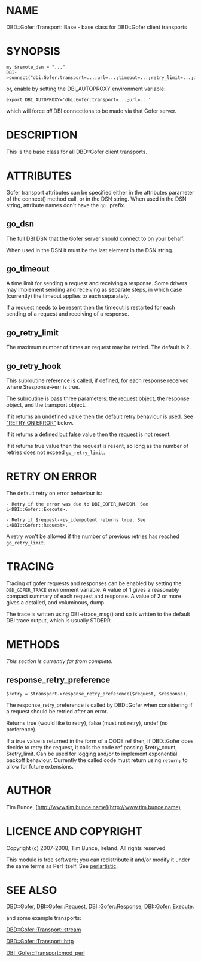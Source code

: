 # NAME

DBD::Gofer::Transport::Base - base class for DBD::Gofer client transports

# SYNOPSIS

    my $remote_dsn = "..."
    DBI->connect("dbi:Gofer:transport=...;url=...;timeout=...;retry_limit=...;dsn=$remote_dsn",...)

or, enable by setting the DBI\_AUTOPROXY environment variable:

    export DBI_AUTOPROXY='dbi:Gofer:transport=...;url=...'

which will force _all_ DBI connections to be made via that Gofer server.

# DESCRIPTION

This is the base class for all DBD::Gofer client transports.

# ATTRIBUTES

Gofer transport attributes can be specified either in the attributes parameter
of the connect() method call, or in the DSN string. When used in the DSN
string, attribute names don't have the `go_` prefix.

## go\_dsn

The full DBI DSN that the Gofer server should connect to on your behalf.

When used in the DSN it must be the last element in the DSN string.

## go\_timeout

A time limit for sending a request and receiving a response. Some drivers may
implement sending and receiving as separate steps, in which case (currently)
the timeout applies to each separately.

If a request needs to be resent then the timeout is restarted for each sending
of a request and receiving of a response.

## go\_retry\_limit

The maximum number of times an request may be retried. The default is 2.

## go\_retry\_hook

This subroutine reference is called, if defined, for each response received where $response->err is true.

The subroutine is pass three parameters: the request object, the response object, and the transport object.

If it returns an undefined value then the default retry behaviour is used. See ["RETRY ON ERROR"](#retry-on-error) below.

If it returns a defined but false value then the request is not resent.

If it returns true value then the request is resent, so long as the number of retries does not exceed `go_retry_limit`.

# RETRY ON ERROR

The default retry on error behaviour is:

    - Retry if the error was due to DBI_GOFER_RANDOM. See L<DBI::Gofer::Execute>.

    - Retry if $request->is_idempotent returns true. See L<DBI::Gofer::Request>.

A retry won't be allowed if the number of previous retries has reached `go_retry_limit`.

# TRACING

Tracing of gofer requests and responses can be enabled by setting the
`DBD_GOFER_TRACE` environment variable. A value of 1 gives a reasonably
compact summary of each request and response. A value of 2 or more gives a
detailed, and voluminous, dump.

The trace is written using DBI->trace\_msg() and so is written to the default
DBI trace output, which is usually STDERR.

# METHODS

_This section is currently far from complete._

## response\_retry\_preference

    $retry = $transport->response_retry_preference($request, $response);

The response\_retry\_preference is called by DBD::Gofer when considering if a
request should be retried after an error.

Returns true (would like to retry), false (must not retry), undef (no preference).

If a true value is returned in the form of a CODE ref then, if DBD::Gofer does
decide to retry the request, it calls the code ref passing $retry\_count, $retry\_limit.
Can be used for logging and/or to implement exponential backoff behaviour.
Currently the called code must return using `return;` to allow for future extensions.

# AUTHOR

Tim Bunce, [http://www.tim.bunce.name](http://www.tim.bunce.name)

# LICENCE AND COPYRIGHT

Copyright (c) 2007-2008, Tim Bunce, Ireland. All rights reserved.

This module is free software; you can redistribute it and/or
modify it under the same terms as Perl itself. See [perlartistic](https://metacpan.org/pod/perlartistic).

# SEE ALSO

[DBD::Gofer](https://metacpan.org/pod/DBD%3A%3AGofer), [DBI::Gofer::Request](https://metacpan.org/pod/DBI%3A%3AGofer%3A%3ARequest), [DBI::Gofer::Response](https://metacpan.org/pod/DBI%3A%3AGofer%3A%3AResponse), [DBI::Gofer::Execute](https://metacpan.org/pod/DBI%3A%3AGofer%3A%3AExecute).

and some example transports:

[DBD::Gofer::Transport::stream](https://metacpan.org/pod/DBD%3A%3AGofer%3A%3ATransport%3A%3Astream)

[DBD::Gofer::Transport::http](https://metacpan.org/pod/DBD%3A%3AGofer%3A%3ATransport%3A%3Ahttp)

[DBI::Gofer::Transport::mod\_perl](https://metacpan.org/pod/DBI%3A%3AGofer%3A%3ATransport%3A%3Amod_perl)
